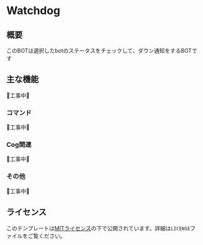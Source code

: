 # Watchdog

## 概要
このBOTは選択したbotのステータスをチェックして、ダウン通知をするBOTです

## 主な機能
🚧工事中🚧
### コマンド
🚧工事中🚧

### Cog関連
🚧工事中🚧

### その他
🚧工事中🚧

## ライセンス
このテンプレートは[MITライセンス](LICENSE)の下で公開されています。詳細は`LICENSE`ファイルをご覧ください。